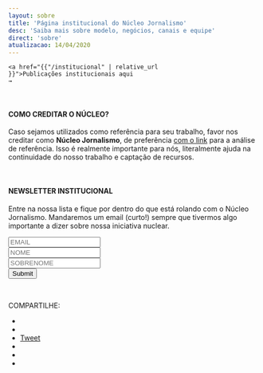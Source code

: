 ```yaml
---
layout: sobre
title: 'Página institucional do Núcleo Jornalismo'
desc: 'Saiba mais sobre modelo, negócios, canais e equipe'
direct: 'sobre'
atualizacao: 14/04/2020
---
```


<code><a href="{{"/institucional" | relative_url }}">Publicações institucionais aqui <i class="far fa-list-alt"></i> &rarr;</a></code>

<br>

#### COMO CREDITAR O NÚCLEO?

Caso sejamos utilizados como referência para seu trabalho, favor nos creditar como **Núcleo Jornalismo**, de preferência <u>com o link</u> para a análise de referência. Isso é realmente importante para nós, literalmente ajuda na continuidade do nosso trabalho e captação de recursos.

<br/>

#### NEWSLETTER INSTITUCIONAL

Entre na nossa lista e fique por dentro do que está rolando com o Núcleo Jornalismo. Mandaremos um email (curto!) sempre que tivermos algo importante a dizer sobre nossa iniciativa nuclear.

<div id="newsletter_page">
<form action="https://sendy.voltdata.info/subscribe" method="POST" accept-charset="utf-8">
  <div class="revue-form-group">
  <input style="max-width:100%" class="revue-form-field" type="email" name="email" id="email" placeholder="EMAIL"/>
<br/>
<input style="max-width:100%" class="revue-form-field" type="text" name="name" id="name" placeholder="NOME" style="max-width:100%"/>
</div>
<input style="max-width:100%" class="revue-form-field" type="text" name="last_name" id="last_name" placeholder="SOBRENOME" style="max-width:100%"/>
<br/><div style="display:none;">
</div>
<div class="revue-form-actions">
  <input type="hidden" name="list" value="oDGc71s8Hf0efDXWJPOJtw"/>
  <input type="hidden" name="subform" value="yes"/>
  <input type="submit" name="submit" id="submit"/>
  </div>

</form>
</div>

<br>

  <p>COMPARTILHE: </p>
  <ul class="share-buttons">
  <li><a href="https://www.facebook.com/sharer/sharer.php?u=http%3A%2F%2Fnucleo.jor.br&quote=N%C3%BAcleo%20Jornalismo" target="_blank" title="Share on Facebook"><i class="fab fa-facebook-square fa-lg" aria-hidden="true"></i><span class="sr-only"></span></a></li>
  <li><a href="whatsapp://send?text=Núcleo, jornalismo, dados e transparência - https://nucleo.jor.br" target="_blank" title="Compartilhar no Facebook"><i class="fab fa-whatsapp-square fa-lg" aria-hidden="true"></i><span class="sr-only"></span></a></li>
  <li><a href="https://twitter.com/intent/tweet?source=http%3A%2F%2Fnucleo.jor.br&text=N%C3%BAcleo%20Jornalismo:%20http%3A%2F%2Fnucleo.jor.br&via=nucleojornalismo" target="_blank" title="Tweet"><i class="fab fa-twitter-square fa-lg" aria-hidden="true"></i><span class="sr-only">Tweet</span></a></li>
  <li><a href="http://www.reddit.com/submit?url=http%3A%2F%2Fnucleo.jor.br&title=N%C3%BAcleo%20Jornalismo" target="_blank" title="Compartilhe no Reddit"><i class="fab fa-reddit-square fa-lg" aria-hidden="true"></i><span class="sr-only"></span></a></li>
  <li><a href="http://www.linkedin.com/shareArticle?mini=true&url=http%3A%2F%2Fnucleo.jor.br&title=N%C3%BAcleo%20Jornalismo&summary=N%C3%BAcleo%20%C3%A9%20site%20de%20jornalismo%20que%20busca%20trazer%20transpar%C3%AAncia%20para%20informa%C3%A7%C3%B5es%2C%20debates%20e%20pol%C3%ADticas%20p%C3%BAblicas&source=http%3A%2F%2Fnucleo.jor.br" target="_blank" title="Compartilhe no LinkedIn"><i class="fab fa-linkedin fa-lg" aria-hidden="true"></i><span class="sr-only"></span></a></li>
  <li><a href="mailto:?subject=N%C3%BAcleo%20Jornalismo&body=N%C3%BAcleo%20%C3%A9%20site%20de%20jornalismo%20que%20busca%20trazer%20transpar%C3%AAncia%20para%20informa%C3%A7%C3%B5es%2C%20debates%20e%20pol%C3%ADticas%20p%C3%BAblicas:%20http%3A%2F%2Fnucleo.jor.br" target="_blank" title="Enviar email"><i class="fa fa-envelope-square fa-lg" aria-hidden="true"></i><span class="sr-only"></span></a></li>
  </ul>
